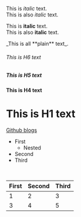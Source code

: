 This is *italic* text.
<br>
This is also _italic_ text.



This is **italic** text.
<br>
This is also __italic__ text.

\_This is all \*\*plain\*\* text\_.


###### This is H6 text

##### This is H5 text


#### This is H4 text

# This is H1 text


[Github blogs](https://dev.to/aws-builders/github-foundation-certification-preparation-4ojm)



- First
   - Nested
- Second
- Third
<br>

First|Second|Third
-|-|-
1|2|3
3|4|5
